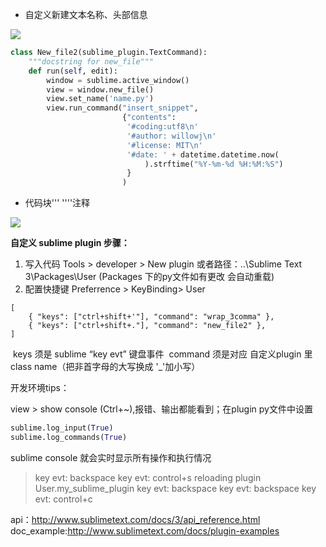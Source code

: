 - 自定义新建文本名称、头部信息

![](http://images2017.cnblogs.com/blog/1083549/201712/1083549-20171230104453851-1988751195.gif)

~~~python
class New_file2(sublime_plugin.TextCommand):
    """docstring for new_file"""
    def run(self, edit):
        window = sublime.active_window()
        view = window.new_file()
        view.set_name('name.py')
        view.run_command("insert_snippet",
                         {"contents":
                          '#coding:utf8\n'
                          '#author: willowj\n'
                          '#license: MIT\n'
                          '#date: ' + datetime.datetime.now(
                              ).strftime("%Y-%m-%d %H:%M:%S")
                          }
                         )
~~~

- 代码块''' ''''注释

![](http://images2017.cnblogs.com/blog/1083549/201712/1083549-20171230102301867-1079332164.gif)

 **自定义 sublime plugin 步骤：**

1. 写入代码
    Tools > developer > New plugin 
    或者路径：..\Sublime Text 3\Packages\User  (Packages 下的py文件如有更改 会自动重载)
2. 配置快捷键
   Preferrence > KeyBinding> User

~~~sublime_setting
[
    { "keys": ["ctrl+shift+'"], "command": "wrap_3comma" },
    { "keys": ["ctrl+shift+."], "command": "new_file2" },
]
~~~

​	keys 须是 sublime “key evt” 键盘事件
​	command 须是对应 自定义plugin 里class name（把非首字母的大写换成 '_'加小写）





开发环境tips：

view > show console (Ctrl+~),报错、输出都能看到；在plugin py文件中设置 

~~~python
sublime.log_input(True) 
sublime.log_commands(True)
~~~

sublime console 就会实时显示所有操作和执行情况

> key evt: backspace
> key evt: control+s
> reloading plugin User.my_sublime_plugin
> key evt: backspace
> key evt: backspace
> key evt: control+c



api：http://www.sublimetext.com/docs/3/api_reference.html
doc_example:http://www.sublimetext.com/docs/plugin-examples